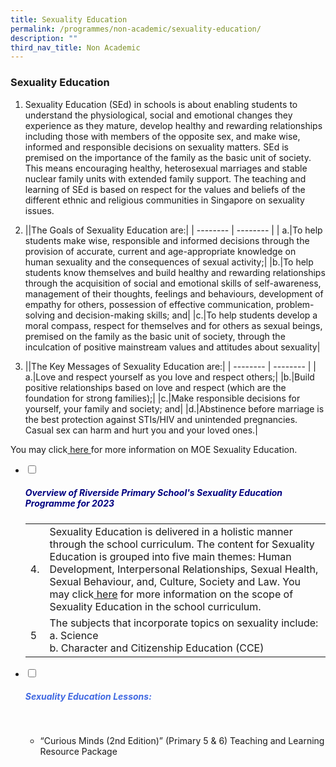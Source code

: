 ```yaml
---
title: Sexuality Education
permalink: /programmes/non-academic/sexuality-education/
description: ""
third_nav_title: Non Academic
---
```

### Sexuality Education
1. Sexuality Education (SEd) in schools is about enabling students to understand the physiological, social and emotional changes they experience as they mature, develop healthy and rewarding relationships including those with members of the opposite sex, and make wise, informed and responsible decisions on sexuality matters. SEd is premised on the importance of the family as the basic unit of society. This means encouraging healthy, heterosexual marriages and stable nuclear family units with extended family support. The teaching and learning of SEd is based on respect for the values and beliefs of the different ethnic and religious communities in Singapore on sexuality issues.

2.	||The Goals of Sexuality Education are:|
| -------- | -------- |
| a.|To help students make wise, responsible and informed decisions through the provision of accurate, current and age-appropriate knowledge on human sexuality and the consequences of sexual activity;|
|b.|To help students know themselves and build healthy and rewarding relationships through the acquisition of social and emotional skills of self-awareness, management of their thoughts, feelings and behaviours, development of empathy for others, possession of effective communication, problem-solving and decision-making skills; and|
|c.|To help students develop a moral compass, respect for themselves and for others as sexual beings, premised on the family as the basic unit of society, through the inculcation of positive mainstream values and attitudes about sexuality|
3. ||The Key Messages of Sexuality Education are:|
| -------- | -------- |
| a.|Love and respect yourself as you love and respect others;|
|b.|Build positive relationships based on love and respect (which are the foundation for strong families);|
|c.|Make responsible decisions for yourself, your family and society; and|
|d.|Abstinence before marriage is the best protection against STIs/HIV and unintended pregnancies. Casual sex can harm and hurt you and your loved ones.|

You may click<a href=" https://go.gov.sg/moe-sexuality-education" target="blank"> here </a> for more information on MOE Sexuality Education.
<ul class="jekyllcodex_accordion">
<li>
<input type="checkbox" id="accordion1">
<label for="accordion1"><h5 style="color:navy">Overview of Riverside Primary School's Sexuality Education Programme for 2023</h5></label>
<div>
<table>
<tr>
<td>4.	</td>
<td>Sexuality Education is delivered in a holistic manner through the school curriculum. The content for Sexuality Education is grouped into five main themes: Human Development, Interpersonal Relationships, Sexual Health, Sexual Behaviour, and, Culture, Society and Law. You may click<a href="https://go.gov.sg/moe-sexuality-education-scope" target="blank"> here</a> for more information on the scope of Sexuality Education in the school curriculum.</td>
	</tr><tr>
	<td>5</td>
	<td>The subjects that incorporate topics on sexuality include:
	<br>a. Science
	<br>b. Character and Citizenship Education (CCE)</td>
	</tr>
</table>
</div>
			
<li>
<input type="checkbox" id="accordion2">
    <label for="accordion2"><h5 style="color:RoyalBlue">Sexuality Education Lessons:</h5></label>

    <div>
<ul>
<li>

<p>“Curious Minds (2nd Edition)” (Primary 5 & 6) Teaching and Learning Resource Package